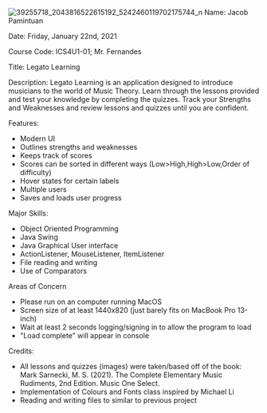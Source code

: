 ![39255718_2043816522615192_5242460119702175744_n](https://user-images.githubusercontent.com/36178603/112566034-9ea25300-8db4-11eb-9b53-307b3c9289e7.jpg)
Name: Jacob Pamintuan

Date: Friday, January 22nd, 2021
 
Course Code: ICS4U1-01; Mr. Fernandes
 
Title: Legato Learning
 
Description:
Legato Learning is an application designed to introduce musicians to the world of Music Theory.
Learn through the lessons provided and test your knowledge by completing the quizzes.
Track your Strengths and Weaknesses and review lessons and quizzes until you are confident.
 
Features:
  - Modern UI
  - Outlines strengths and weaknesses
  - Keeps track of scores
  - Scores can be sorted in different ways (Low>High,High>Low,Order of difficulty)
  - Hover states for certain labels
  - Multiple users
  - Saves and loads user progress
 
Major Skills:
  - Object Oriented Programming
  - Java Swing
  - Java Graphical User interface
  - ActionListener, MouseListener, ItemListener
  - File reading and writing
  - Use of Comparators

 
Areas of Concern
  - Please run on an computer running MacOS
  - Screen size of at least 1440x820 (just barely fits on MacBook Pro 13-inch)
  - Wait at least 2 seconds logging/signing in to allow the program to load
  - "Load complete" will appear in console
  
Credits:
  - All lessons and quizzes (images) were taken/based off of the book: Mark Sarnecki, M. S. (2021). The Complete Elementary Music Rudiments, 2nd Edition. Music One Select. 
  - Implementation of Colours and Fonts class inspired by Michael Li
  - Reading and writing files to similar to previous project
